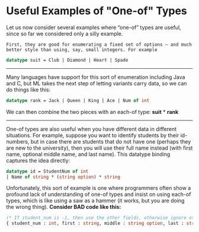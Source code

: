 # Useful Examples of "One-of" Types

Let us now consider several examples where “one-of” types are useful, since so far we considered only a silly
example.

`First, they are good for enumerating a fixed set of options – and much better style than using, say, small
integers. For example`

```sml
datatype suit = Club | Diamond | Heart | Spade
```
-------------------------------------------------------------------------
Many languages have support for this sort of enumeration including Java and C, but ML takes the next step
of letting variants carry data, so we can do things like this:

```sml
datatype rank = Jack | Queen | King | Ace | Num of int
```

We can then combine the two pieces with an each-of type: __suit__ * __rank__

-------------------------------------------------------------------------
One-of types are also useful when you have different data in different situations. For example, suppose you want to identify students by their id-numbers, but in case there are students that do not have one (perhaps they are new to the university), then you will use their full name instead (with first name, optional middle name, and last name). This datatype binding captures the idea directly:

```sml
datatype id = StudentNum of int
| Name of string * (string option) * string
```
Unfortunately, this sort of example is one where programmers often show a profound lack of understanding of one-of types and insist on using each-of types, which is like using a saw as a hammer (it works, but you are doing the wrong thing). __Consider BAD code like this:__

```sml
(* If student_num is -1, then use the other fields, otherwise ignore other fields *)
{ student_num : int, first : string, middle : string option, last : string }
```